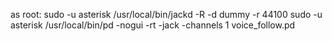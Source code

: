 
as root:
 sudo -u asterisk /usr/local/bin/jackd -R -d dummy -r 44100
 sudo -u asterisk /usr/local/bin/pd -nogui -rt -jack -channels 1 voice_follow.pd
